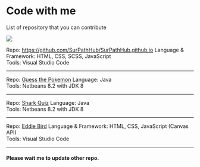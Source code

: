 # Code with me
List of repository that you can contribute

<img src="https://user-images.githubusercontent.com/73097560/115834477-dbab4500-a447-11eb-908a-139a6edaec5c.gif">

Repo: <a href="https://github.com/SurPathHub/SurPathHub.github.io">https://github.com/SurPathHub/SurPathHub.github.io</a>
Language & Framework: HTML, CSS, SCSS, JavaScript<br>
Tools: Visual Studio Code

<hr />

Repo: <a href="https://github.com/vinzvinci/Guess-the-Pokemon">Guess the Pokemon</a>
Language: Java<br>
Tools: Netbeans 8.2 with JDK 8

<hr />

Repo: <a href="https://github.com/vinzvinci/Shark-Quiz">Shark Quiz</a>
Language: Java<br>
Tools: Netbeans 8.2 with JDK 8

<hr />

Repo: <a href="https://github.com/vinzvinci/Eddie-Bird">Eddie Bird</a>
Language & Framework: HTML, CSS, JavaScript (Canvas API)<br>
Tools: Visual Studio Code

<hr />

#### Please wait me to update other repo.
